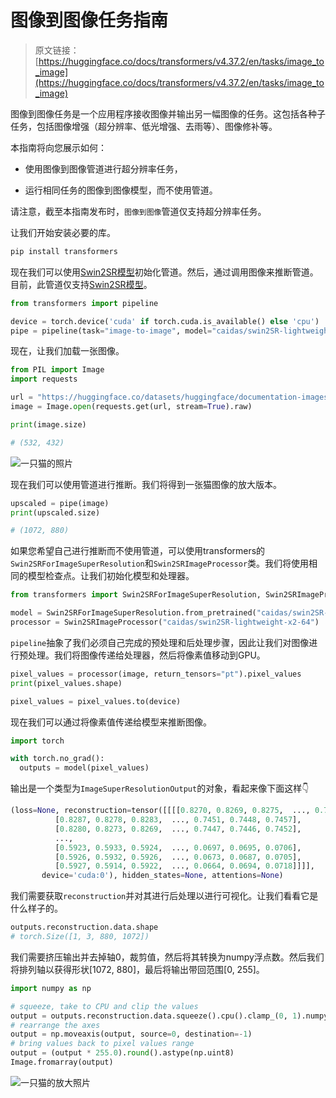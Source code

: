 # 图像到图像任务指南

> 原文链接：[https://huggingface.co/docs/transformers/v4.37.2/en/tasks/image_to_image](https://huggingface.co/docs/transformers/v4.37.2/en/tasks/image_to_image)

图像到图像任务是一个应用程序接收图像并输出另一幅图像的任务。这包括各种子任务，包括图像增强（超分辨率、低光增强、去雨等）、图像修补等。

本指南将向您展示如何：

+   使用图像到图像管道进行超分辨率任务，

+   运行相同任务的图像到图像模型，而不使用管道。

请注意，截至本指南发布时，`图像到图像`管道仅支持超分辨率任务。

让我们开始安装必要的库。

```py
pip install transformers
```

现在我们可以使用[Swin2SR模型](https://huggingface.co/caidas/swin2SR-lightweight-x2-64)初始化管道。然后，通过调用图像来推断管道。目前，此管道仅支持[Swin2SR模型](https://huggingface.co/models?sort=trending&search=swin2sr)。

```py
from transformers import pipeline

device = torch.device('cuda' if torch.cuda.is_available() else 'cpu')
pipe = pipeline(task="image-to-image", model="caidas/swin2SR-lightweight-x2-64", device=device)
```

现在，让我们加载一张图像。

```py
from PIL import Image
import requests

url = "https://huggingface.co/datasets/huggingface/documentation-images/resolve/main/transformers/tasks/cat.jpg"
image = Image.open(requests.get(url, stream=True).raw)

print(image.size)
```

```py
# (532, 432)
```

![一只猫的照片](../Images/5579617dcca3856fe157c96460c7ccc9.png)

现在我们可以使用管道进行推断。我们将得到一张猫图像的放大版本。

```py
upscaled = pipe(image)
print(upscaled.size)
```

```py
# (1072, 880)
```

如果您希望自己进行推断而不使用管道，可以使用transformers的`Swin2SRForImageSuperResolution`和`Swin2SRImageProcessor`类。我们将使用相同的模型检查点。让我们初始化模型和处理器。

```py
from transformers import Swin2SRForImageSuperResolution, Swin2SRImageProcessor 

model = Swin2SRForImageSuperResolution.from_pretrained("caidas/swin2SR-lightweight-x2-64").to(device)
processor = Swin2SRImageProcessor("caidas/swin2SR-lightweight-x2-64")
```

`pipeline`抽象了我们必须自己完成的预处理和后处理步骤，因此让我们对图像进行预处理。我们将图像传递给处理器，然后将像素值移动到GPU。

```py
pixel_values = processor(image, return_tensors="pt").pixel_values
print(pixel_values.shape)

pixel_values = pixel_values.to(device)
```

现在我们可以通过将像素值传递给模型来推断图像。

```py
import torch

with torch.no_grad():
  outputs = model(pixel_values)
```

输出是一个类型为`ImageSuperResolutionOutput`的对象，看起来像下面这样👇

```py
(loss=None, reconstruction=tensor([[[[0.8270, 0.8269, 0.8275,  ..., 0.7463, 0.7446, 0.7453],
          [0.8287, 0.8278, 0.8283,  ..., 0.7451, 0.7448, 0.7457],
          [0.8280, 0.8273, 0.8269,  ..., 0.7447, 0.7446, 0.7452],
          ...,
          [0.5923, 0.5933, 0.5924,  ..., 0.0697, 0.0695, 0.0706],
          [0.5926, 0.5932, 0.5926,  ..., 0.0673, 0.0687, 0.0705],
          [0.5927, 0.5914, 0.5922,  ..., 0.0664, 0.0694, 0.0718]]]],
       device='cuda:0'), hidden_states=None, attentions=None)
```

我们需要获取`reconstruction`并对其进行后处理以进行可视化。让我们看看它是什么样子的。

```py
outputs.reconstruction.data.shape
# torch.Size([1, 3, 880, 1072])
```

我们需要挤压输出并去掉轴0，裁剪值，然后将其转换为numpy浮点数。然后我们将排列轴以获得形状[1072, 880]，最后将输出带回范围[0, 255]。

```py
import numpy as np

# squeeze, take to CPU and clip the values
output = outputs.reconstruction.data.squeeze().cpu().clamp_(0, 1).numpy()
# rearrange the axes
output = np.moveaxis(output, source=0, destination=-1)
# bring values back to pixel values range
output = (output * 255.0).round().astype(np.uint8)
Image.fromarray(output)
```

![一只猫的放大照片](../Images/bddb9797cb61a73629120e3f5fb0035f.png)
